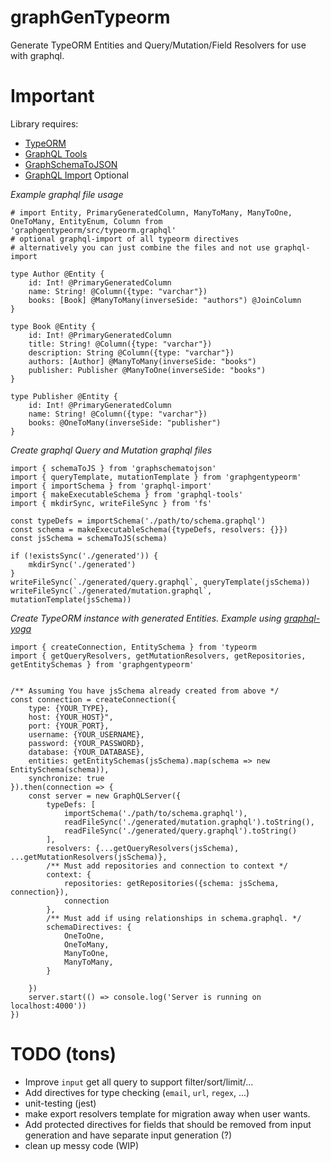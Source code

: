 # graphGenTypeorm

Generate TypeORM Entities and Query/Mutation/Field Resolvers for use with graphql.

# Important

Library requires:

- [TypeORM](https://github.com/typeorm/typeorm)
- [GraphQL Tools](https://github.com/apollographql/graphql-tools)
- [GraphSchemaToJSON](https://github.com/jjwtay/graphSchemaToJson)
- [GraphQL Import](https://github.com/prismagraphql/graphql-import) Optional

_Example graphql file usage_

    # import Entity, PrimaryGeneratedColumn, ManyToMany, ManyToOne, OneToMany, EntityEnum, Column from 'graphgentypeorm/src/typeorm.graphql'
    # optional graphql-import of all typeorm directives
    # alternatively you can just combine the files and not use graphql-import

    type Author @Entity {
        id: Int! @PrimaryGeneratedColumn
        name: String! @Column({type: "varchar"})
        books: [Book] @ManyToMany(inverseSide: "authors") @JoinColumn
    }

    type Book @Entity {
        id: Int! @PrimaryGeneratedColumn
        title: String! @Column({type: "varchar"})
        description: String @Column({type: "varchar"})
        authors: [Author] @ManyToMany(inverseSide: "books")
        publisher: Publisher @ManyToOne(inverseSide: "books")
    }

    type Publisher @Entity {
        id: Int! @PrimaryGeneratedColumn
        name: String! @Column({type: "varchar"})
        books: @OneToMany(inverseSide: "publisher")
    }

_Create graphql Query and Mutation graphql files_

    import { schemaToJS } from 'graphschematojson'
    import { queryTemplate, mutationTemplate } from 'graphgentypeorm'
    import { importSchema } from 'graphql-import'
    import { makeExecutableSchema } from 'graphql-tools'
    import { mkdirSync, writeFileSync } from 'fs'

    const typeDefs = importSchema('./path/to/schema.graphql')
    const schema = makeExecutableSchema({typeDefs, resolvers: {}})
    const jsSchema = schemaToJS(schema)

    if (!existsSync('./generated')) {
        mkdirSync('./generated')
    }
    writeFileSync(`./generated/query.graphql`, queryTemplate(jsSchema))
    writeFileSync(`./generated/mutation.graphql`, mutationTemplate(jsSchema))

_Create TypeORM instance with generated Entities. Example using [graphql-yoga](https://github.com/prismagraphql/graphql-yoga)_

    import { createConnection, EntitySchema } from 'typeorm
    import { getQueryResolvers, getMutationResolvers, getRepositories,  getEntitySchemas } from 'graphgentypeorm'


    /** Assuming You have jsSchema already created from above */
    const connection = createConnection({
        type: {YOUR_TYPE},
        host: {YOUR_HOST}",
        port: {YOUR_PORT},
        username: {YOUR_USERNAME},
        password: {YOUR_PASSWORD},
        database: {YOUR_DATABASE},
        entities: getEntitySchemas(jsSchema).map(schema => new EntitySchema(schema)),
        synchronize: true
    }).then(connection => {
        const server = new GraphQLServer({
            typeDefs: [
                importSchema('./path/to/schema.graphql'),
                readFileSync('./generated/mutation.graphql').toString(),
                readFileSync('./generated/query.graphql').toString()
            ],
            resolvers: {...getQueryResolvers(jsSchema), ...getMutationResolvers(jsSchema)},
            /** Must add repositories and connection to context */
            context: {
                repositories: getRepositories({schema: jsSchema, connection}),
                connection
            },
            /** Must add if using relationships in schema.graphql. */
            schemaDirectives: {
                OneToOne,
                OneToMany,
                ManyToOne,
                ManyToMany,
            }

        })
        server.start(() => console.log('Server is running on localhost:4000'))
    })

# TODO (tons)

- Improve `input` get all query to support filter/sort/limit/...
- Add directives for type checking (`email`, `url`, `regex`, ...)
- unit-testing (jest)
- make export resolvers template for migration away when user wants.
- Add protected directives for fields that should be removed from input generation and have separate input generation (?)
- clean up messy code (WIP)
